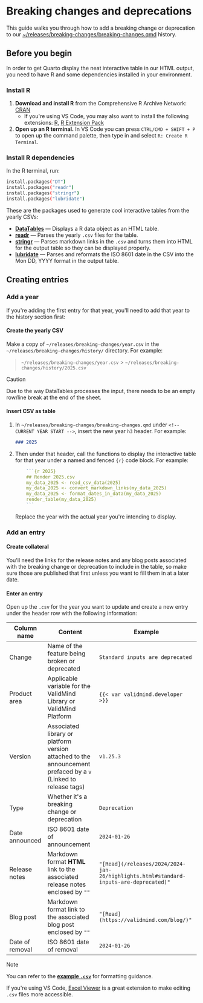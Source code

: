 # Breaking changes and deprecations

This guide walks you through how to add a breaking change or deprecation to our [~/releases/breaking-changes/breaking-changes.qmd](breaking-changes.qmd) history.

## Before you begin

In order to get Quarto display the neat interactive table in our HTML output, you need to have R and some dependencies installed in your environment.

### Install R

1. **Download and install R** from the Comprehensive R Archive Network: [CRAN](https://cran.r-project.org/index.html)
    - If you're using VS Code, you may also want to install the following extensions: [R](https://marketplace.visualstudio.com/items?itemName=REditorSupport.r), [R Extension Pack](https://marketplace.visualstudio.com/items?itemName=Ikuyadeu.r-pack)
2. **Open up an R terminal.** In VS Code you can press `CTRL/CMD + SHIFT + P` to open up the command palette, then type in and select `R: Create R Terminal`.

### Install R dependencies

In the R terminal, run:

```bash
install.packages("DT")
install.packages("readr")
install.packages("stringr")
install.packages("lubridate")
```

These are the packages used to generate cool interactive tables from the yearly CSVs:

- **[DataTables](https://rstudio.github.io/DT/)** — Displays a R data object as an HTML table.
- **[readr](https://readr.tidyverse.org/)** — Parses the yearly `.csv` files for the table.
- **[stringr](https://readr.tidyverse.org/)** — Parses markdown links in the `.csv` and turns them into HTML for the output table so they can be displayed properly.
- **[lubridate](https://lubridate.tidyverse.org/)** — Parses and reformats the ISO 8601 date in the CSV into the Mon DD, YYYY format in the output table.

## Creating entries

### Add a year

If you're adding the first entry for that year, you'll need to add that year to the history section first:

#### Create the yearly CSV

Make a copy of `~/releases/breaking-changes/year.csv` in the `~/releases/breaking-changes/history/` directory. For example:

> `~/releases/breaking-changes/year.csv` > `~/releases/breaking-changes/history/2025.csv`

> [!CAUTION]
> Due to the way DataTables processes the input, there needs to be an empty row/line break at the end of the sheet.

#### Insert CSV as table

1. In `~/releases/breaking-changes/breaking-changes.qmd` under `<!-- CURRENT YEAR START -->`, insert the new year `h3` header. For example:

    ```markdown
    ### 2025
    ```

2. Then under that header, call the functions to display the interactive table for that year under a named and fenced `{r}` code block. For example:

    ```R
        ```{r 2025}
        ## Render 2025.csv
        my_data_2025 <- read_csv_data(2025)
        my_data_2025 <- convert_markdown_links(my_data_2025)
        my_data_2025 <- format_dates_in_data(my_data_2025)
        render_table(my_data_2025)
        ```
    ```

    Replace the year with the actual year you're intending to display.

### Add an entry

#### Create collateral

You'll need the links for the release notes and any blog posts associated with the breaking change or deprecation to include in the table, so make sure those are published that first unless you want to fill them in at a later date.

#### Enter an entry

Open up the `.csv` for the year you want to update and create a new entry under the header row with the following information:

| Column name | Content | Example |
|---|---|---|
| Change | Name of the feature being broken or deprecated | `Standard inputs are deprecated` |
| Product area | Applicable variable for the ValidMind Library or ValidMind Platform | `{{< var validmind.developer >}} `|
| Version | Associated library or platform version attached to the announcement prefaced by a `v` (Linked to release tags) | `v1.25.3` |
| Type | Whether it's a breaking change or deprecation | `Deprecation` |
| Date announced | ISO 8601 date of announcement | `2024-01-26` |
| Release notes | Markdown format **HTML** link to the associated release notes enclosed by `""` | `"[Read](/releases/2024/2024-jan-26/highlights.html#standard-inputs-are-deprecated)"` |
| Blog post | Markdown format link to the associated blog post enclosed by `""` | `"[Read](https://validmind.com/blog/)"` |
| Date of removal | ISO 8601 date of removal | `2024-01-26` |

> [!NOTE]
> You can refer to the **[example `.csv`](example.csv)** for formatting guidance.
>
> If you're using VS Code, [Excel Viewer](https://marketplace.visualstudio.com/items?itemName=GrapeCity.gc-excelviewer) is a great extension to make editing `.csv` files more accessible.

